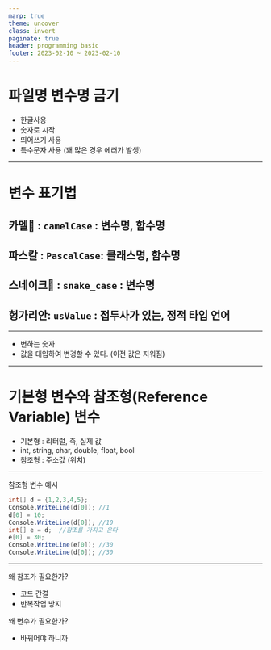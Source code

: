 ```yaml
---
marp: true
theme: uncover
class: invert
paginate: true
header: programming basic
footer: 2023-02-10 ~ 2023-02-10
---
```


# 파일명 변수명 금기
* 한글사용
* 숫자로 시작
* 띄어쓰기 사용
* 특수문자 사용
(꽤 많은 경우 에러가 발생)

---

# 변수 표기법
## <!--fit--> 카멜:camel: : ```camelCase``` : 변수명, 함수명
## <!--fit--> 파스칼 : ```PascalCase```:  클래스명, 함수명
## <!--fit--> 스네이크:snake: : ```snake_case``` : 변수명
## <!--fit-->헝가리안: ```usValue``` : 접두사가 있는, 정적 타입 언어

---

* 변하는 숫자
* 값을 대입하여 변경할 수 있다. (이전 값은 지워짐)

---

# 기본형 변수와 참조형(Reference Variable) 변수
* 기본형 : 리터럴, 즉, 실제 값
* int, string, char, double, float, bool
* 참조형 : 주소값 (위치)

---

참조형 변수 예시
```C#
int[] d = {1,2,3,4,5};
Console.WriteLine(d[0]); //1
d[0] = 10;
Console.WriteLine(d[0]); //10
int[] e = d;  //참조를 가지고 온다
e[0] = 30;
Console.WriteLine(e[0]); //30
Console.WriteLine(d[0]); //30
```

---

왜 참조가 필요한가?
* 코드 간결
* 반복작업 방지

왜 변수가 필요한가?
* 바뀌어야 하니까